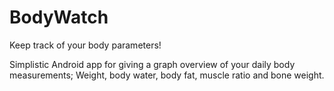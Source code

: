 BodyWatch
=========

Keep track of your body parameters!

Simplistic Android app for giving a graph overview of your daily body measurements;
Weight, body water, body fat, muscle ratio and bone weight.
